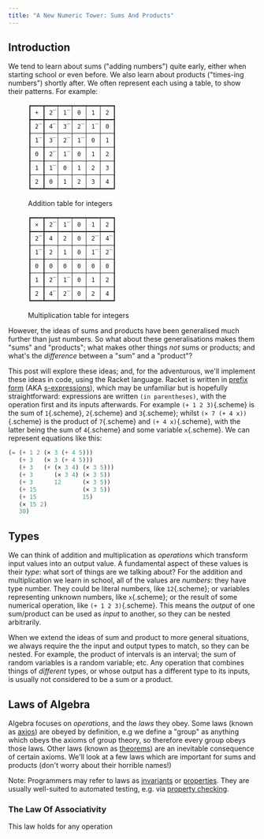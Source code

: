 ```yaml
---
title: "A New Numeric Tower: Sums And Products"
---
```


## Introduction ##

We tend to learn about sums ("adding numbers") quite early, either when starting
school or even before. We also learn about products ("times-ing numbers")
shortly after. We often represent each using a table, to show their
patterns. For example:

<figure>

```
┏━━━┳━━━┯━━━┯━━━┯━━━┯━━━┓
┃ + ┃ 2̅ │ 1̅ │ 0 │ 1 │ 2 ┃
┣━━━╋━━━┿━━━┿━━━┿━━━┿━━━┫
┃ 2̅ ┃ 4̅ │ 3̅ │ 2̅ │ 1̅ │ 0 ┃
┠───╂───┼───┼───┼───┼───┨
┃ 1̅ ┃ 3̅ │ 2̅ │ 1̅ │ 0 │ 1 ┃
┠───╂───┼───┼───┼───┼───┨
┃ 0 ┃ 2̅ │ 1̅ │ 0 │ 1 │ 2 ┃
┠───╂───┼───┼───┼───┼───┨
┃ 1 ┃ 1̅ │ 0 │ 1 │ 2 │ 3 ┃
┠───╂───┼───┼───┼───┼───┨
┃ 2 ┃ 0 │ 1 │ 2 │ 3 │ 4 ┃
┗━━━┻━━━┷━━━┷━━━┷━━━┷━━━┛
```

 <figcaption>Addition table for integers</figcaption>
</figure>

<figure>

```
┏━━━┳━━━┯━━━┯━━━┯━━━┯━━━┓
┃ × ┃ 2̅ │ 1̅ │ 0 │ 1 │ 2 ┃
┣━━━╋━━━┿━━━┿━━━┿━━━┿━━━┫
┃ 2̅ ┃ 4 │ 2 │ 0 │ 2̅ │ 4̅ ┃
┠───╂───┼───┼───┼───┼───┨
┃ 1̅ ┃ 2 │ 1 │ 0 │ 1̅ │ 2̅ ┃
┠───╂───┼───┼───┼───┼───┨
┃ 0 ┃ 0 │ 0 │ 0 │ 0 │ 0 ┃
┠───╂───┼───┼───┼───┼───┨
┃ 1 ┃ 2̅ │ 1̅ │ 0 │ 1 │ 2 ┃
┠───╂───┼───┼───┼───┼───┨
┃ 2 ┃ 4̅ │ 2̅ │ 0 │ 2 │ 4 ┃
┗━━━┻━━━┷━━━┷━━━┷━━━┷━━━┛
```

 <figcaption>Multiplication table for integers</figcaption>
</figure>

However, the ideas of sums and products have been generalised much further than
just numbers. So what about these generalisations makes them "sums" and
"products"; what makes other things *not* sums or products; and what's the
*difference* between a "sum" and a "product"?

This post will explore these ideas; and, for the adventurous, we'll implement
these ideas in code, using the Racket language. Racket is written in [prefix
form]() (AKA [s-expressions]()), which may be unfamiliar but is hopefully
straightforward: expressions are written `(in parentheses)`, with the operation
first and its inputs afterwards. For example `(+ 1 2 3)`{.scheme} is the sum of
`1`{.scheme}, `2`{.scheme} and `3`{.scheme}; whilst `(× 7 (+ 4 x))`{.scheme} is
the product of `7`{.scheme} and `(+ 4 x)`{.scheme}, with the latter being the
sum of `4`{.scheme} and some variable `x`{.scheme}. We can represent equations
like this:

```scheme
(= (+ 1 2 (× 3 (+ 4 5)))
   (+ 3   (× 3 (+ 4 5)))
   (+ 3   (+ (× 3 4) (× 3 5)))
   (+ 3      (× 3 4) (× 3 5))
   (+ 3      12      (× 3 5))
   (+ 15             (× 3 5))
   (+ 15             15)
   (× 15 2)
   30)
```

## Types ##

We can think of addition and multiplication as *operations* which transform
input values into an output value. A fundamental aspect of these values is their
*type*: what sort of things are we talking about? For the addition and
multiplication we learn in school, all of the values are *numbers*: they have
type number. They could be literal numbers, like `12`{.scheme}; or variables
representing unknown numbers, like `x`{.scheme}; or the result of some numerical
operation, like `(+ 1 2 3)`{.scheme}. This means the *output* of one sum/product
can be used as *input* to another, so they can be nested arbitrarily.

When we extend the ideas of sum and product to more general situations, we
always require the the input and output types to match, so they can be nested.
For example, the product of intervals is an interval; the sum of random
variables is a random variable; etc. Any operation that combines things of
*different* types, or whose output has a different type to its inputs, is
usually not considered to be a sum or a product.

## Laws of Algebra ##

Algebra focuses on *operations*, and the *laws* they obey. Some laws (known as
[axios]()) are obeyed by definition, e.g we define a "group" as anything which
obeys the axioms of group theory, so therefore every group obeys those laws.
Other laws (known as [theorems]()) are an inevitable consequence of certain
axioms. We'll look at a few laws which are important for sums and products
(don't worry about their horrible names!)

Note: Programmers may refer to laws as [invariants]() or [properties](). They
are usually well-suited to automated testing, e.g. via [property checking]().

### The Law Of Associativity ###

This law holds for any operation
